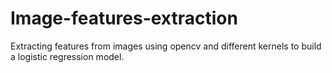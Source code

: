 # Image-features-extraction
Extracting features from images using opencv and different kernels to build a logistic regression model.
